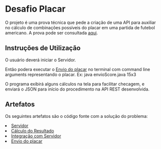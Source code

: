 # Desafio Placar

O projeto é uma prova técnica que pede a criação de uma API para auxiliar no cálculo de combinações possíveis do placar em uma partida de futebol americano. A prova pode ser consultada <a href="Enunciado Backend-05_2024.pdf"> aqui</a>.

## Instruções de Utilização
O usuário deverá iniciar o Servidor.

Então podera executar o <a href="src/main/java/com/example/testeSol/envioScore.java"> Envio do placar</a> no terminal com command line arguments representando o placar. Ex: java envioScore.java 15x3 

O programa exibirá alguns cálculos na tela para facilitar checagem, e enviará o JSON para início do procedimento na API REST desenvolvida.

## Artefatos
Os seguintes artefatos são o código fonte com a solução do problema:

<li><a href="src/main/java/com/example/testeSol/TesteSolApplication.java
"> Servidor</a></li>

<li><a href="src/main/java/com/example/testeSol/ScoreService.java"> Cálculo do Resultado</a></li>

<li><a href="src/main/java/com/example/testeSol/ScoreController.java"> Integração com Servidor</a></li>

 <li><a href="src/main/java/com/example/testeSol/envioScore.java"> Envio do placar</a></li>
      
